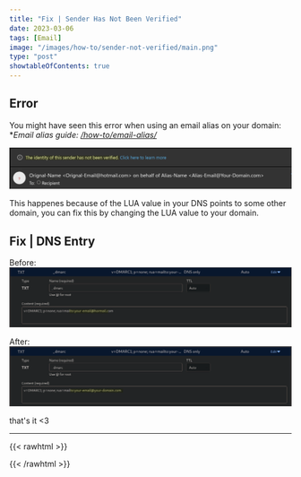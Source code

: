 ```yaml
---
title: "Fix | Sender Has Not Been Verified"
date: 2023-03-06
tags: [Email]
image: "/images/how-to/sender-not-verified/main.png"
type: "post"
showtableOfContents: true
---
```


## Error

You might have seen this error when using an email alias on your domain:
**Email alias guide: [/how-to/email-alias/](/how-to/email/)*

![screenshot of the error](/images/how-to/sender-not-verified/2023.png)

This happenes because of the LUA value in your DNS points to some other domain, you can fix this by changing the LUA value to your domain.

## Fix | DNS Entry

Before:
![Screenshot of previous DNS entry which gives error](/images/how-to/sender-not-verified/2023-01.png)

After: 
![Screenshot of the new DNS entry which fixes the error](/images/how-to/sender-not-verified/2023-02.png)



that's it <3

----

{{< rawhtml >}} 
<script src="https://utteranc.es/client.js"
        repo="mansoorbarri/website"
        issue-term="title"
        theme="preferred-color-scheme"
        crossorigin="anonymous"
        async>
</script>
{{< /rawhtml >}}